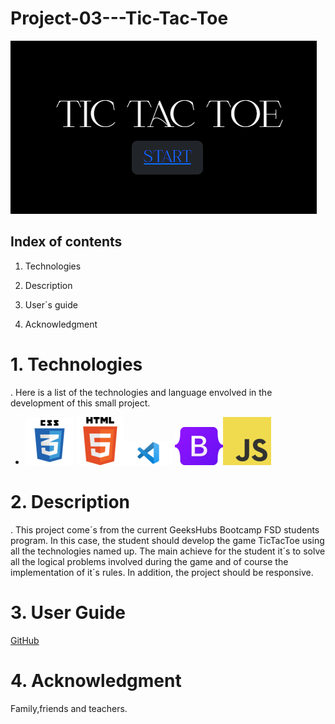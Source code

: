# Project-03---Tic-Tac-Toe 

![start](/img/tictactoe.png)

## Index of contents 

1. Technologies 

2. Description

3. User´s guide  

4. Acknowledgment    


# 1. Technologies
. Here is a list of the technologies and language envolved in the development of this small project. 

* 
    ![CSS Logo](/img/html5-logo-css-logo-png-transparent-svg-vector-bie-supply-9.png)
      ![Html5](/img/768px-HTML5_logo_and_wordmark.svg.png)![VSC](/img/visual-studio-code-2020.png) ![BT](/img/Bootstrap_logo.svg.png)![JS](/img/logo-javascript-logo-png-transparentj.png)


# 2. Description

. This project come´s from the current GeeksHubs Bootcamp FSD students program. In this case, the student should develop the game TicTacToe using all the technologies named up. The main achieve for the student it´s to solve all the logical problems involved during the game and of course the implementation of it´s rules. In addition, the project should be responsive. 

# 3. User Guide

[GitHub](https://github.com/ManelQM/Project-03---Tic-Tac-Toe-)


# 4. Acknowledgment

Family,friends and teachers. 















